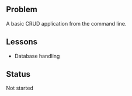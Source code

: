 ## Problem

A basic CRUD application from the command line.

## Lessons

- Database handling

## Status

Not started